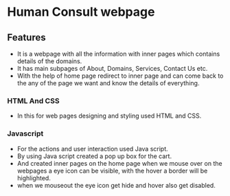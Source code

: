 # Human Consult webpage

## Features
* It is a webpage with all the information with inner pages which contains details of the domains.
* It has main subpages of About, Domains, Services, Contact Us etc.
* With the help of home page redirect to inner page and can come back to the any of the page we want and know the details of everything.

### HTML And CSS
* In this for web pages designing and styling used HTML and CSS.

### Javascript
* For the actions and user interaction used Java script.
* By using Java script created a pop up box for the cart.
* And created inner pages on the home page when we mouse over on the webpages a eye icon can be visible, with the hover a border will be highlighted.
*  when we mouseout the eye icon get hide and hover also get disabled.
